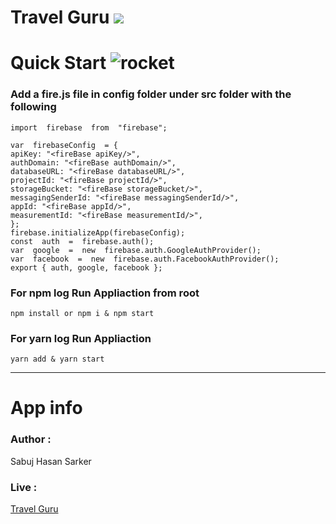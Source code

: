 


# Travel Guru [<img  src="https://img.shields.io/badge/%20Travel%20Guru -Live%20here-brightgreen"/>](https://travel-guru-c87a1.web.app/)

# Quick Start ![rocket](https://github.githubassets.com/images/icons/emoji/unicode/1f680.png)

### Add a fire.js file in config folder under src folder with the following

```
import  firebase  from  "firebase";

var  firebaseConfig  = {
apiKey: "<fireBase apiKey/>",
authDomain: "<fireBase authDomain/>",
databaseURL: "<fireBase databaseURL/>",
projectId: "<fireBase projectId/>",
storageBucket: "<fireBase storageBucket/>",
messagingSenderId: "<fireBase messagingSenderId/>",
appId: "<fireBase appId/>",
measurementId: "<fireBase measurementId/>",
};
firebase.initializeApp(firebaseConfig);
const  auth  =  firebase.auth();
var  google  =  new  firebase.auth.GoogleAuthProvider();
var  facebook  =  new  firebase.auth.FacebookAuthProvider();
export { auth, google, facebook };

```

### For npm log Run Appliaction  from root

    npm install or npm i & npm start

### For yarn log Run Appliaction 

    yarn add & yarn start


---
# App info
### Author  :
Sabuj Hasan Sarker
### Live :
[Travel Guru](https://travel-guru-c87a1.web.app/)
    
